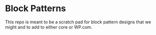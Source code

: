 # Block Patterns
This repo is meant to be a scratch pad for block pattern designs that we might and to add to either core or WP.com.
